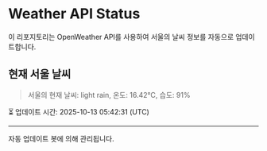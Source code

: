 
# Weather API Status

이 리포지토리는 OpenWeather API를 사용하여 서울의 날씨 정보를 자동으로 업데이트합니다.

## 현재 서울 날씨
> 서울의 현재 날씨: light rain, 온도: 16.42°C, 습도: 91%

⏳ 업데이트 시간: 2025-10-13 05:42:31 (UTC)

---
자동 업데이트 봇에 의해 관리됩니다.
